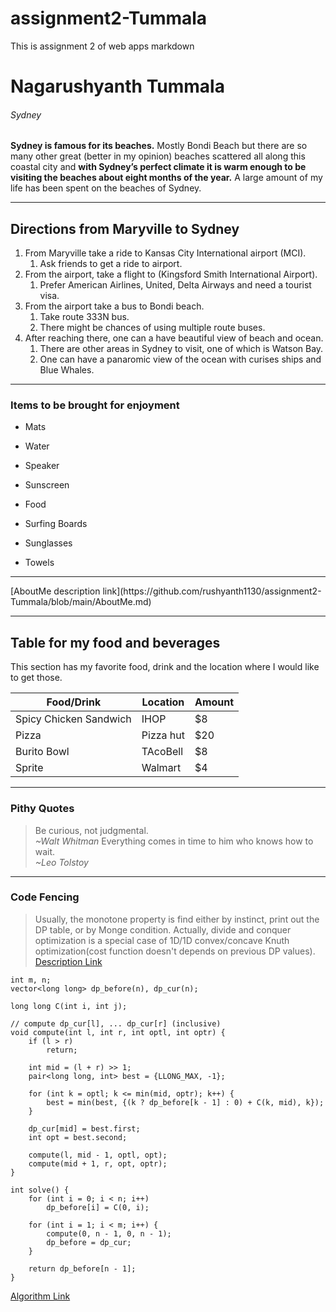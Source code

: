 # assignment2-Tummala
This is assignment 2 of web apps markdown
# Nagarushyanth Tummala 
###### Sydney ######
**Sydney is famous for its beaches.** Mostly Bondi Beach but there are so many other great (better in my opinion) beaches scattered all along this coastal city and **with Sydney’s perfect climate it is warm enough to be visiting the beaches about eight months of the year.** A large amount of my life has been spent on the beaches of Sydney.

*******
## Directions from Maryville to Sydney

1. From Maryville take a ride to Kansas City International airport (MCI).
    1. Ask friends to get a ride to airport.
2. From the airport, take a flight to (Kingsford Smith International Airport).
    1. Prefer American Airlines, United, Delta Airways and need a tourist visa.
3. From the airport take a bus to Bondi beach.
    1. Take route 333N bus.
    2. There might be chances of using multiple route buses.
4. After reaching there, one can a have beautiful view of beach and ocean.
    1. There are other areas in Sydney to visit, one of which is Watson Bay. 
    2. One can have a panaromic view of the ocean with curises ships and Blue Whales. 
*******
### Items to be brought for enjoyment
* Mats
+ Water
- Speaker
* Sunscreen
+ Food
* Surfing Boards
- Sunglasses
* Towels <br />
<hr />
[AboutMe description link](https://github.com/rushyanth1130/assignment2-Tummala/blob/main/AboutMe.md)

<hr />

## Table for my food and beverages ##

This section has my favorite food, drink and the location where I would like to get those.

| Food/Drink             | Location  | Amount |
| ---------------------- | --------- | ------ |
| Spicy Chicken Sandwich | IHOP      | $8     |
| Pizza                  | Pizza hut | $20    |
| Burito Bowl            | TAcoBell  | $8     |
| Sprite                 | Walmart   | $4     |

<hr />

### Pithy Quotes ###
> Be curious, not judgmental.<br />
_~Walt Whitman_
> Everything comes in time to him who knows how to wait. <br />
_~Leo Tolstoy_

<hr />

### Code Fencing ###
> Usually, the monotone property is find either by instinct, print out the DP table, or by Monge condition. 
> Actually, divide and conquer optimization is a special case of 1D/1D convex/concave Knuth optimization(cost function doesn't depends on previous DP values).
[Description Link](https://robert1003.github.io/2020/02/25/dp-opt-divide-and-conquer.html)

```
int m, n;
vector<long long> dp_before(n), dp_cur(n);

long long C(int i, int j);

// compute dp_cur[l], ... dp_cur[r] (inclusive)
void compute(int l, int r, int optl, int optr) {
    if (l > r)
        return;

    int mid = (l + r) >> 1;
    pair<long long, int> best = {LLONG_MAX, -1};

    for (int k = optl; k <= min(mid, optr); k++) {
        best = min(best, {(k ? dp_before[k - 1] : 0) + C(k, mid), k});
    }

    dp_cur[mid] = best.first;
    int opt = best.second;

    compute(l, mid - 1, optl, opt);
    compute(mid + 1, r, opt, optr);
}

int solve() {
    for (int i = 0; i < n; i++)
        dp_before[i] = C(0, i);

    for (int i = 1; i < m; i++) {
        compute(0, n - 1, 0, n - 1);
        dp_before = dp_cur;
    }

    return dp_before[n - 1];
}
```
[Algorithm Link](https://cp-algorithms.com/dynamic_programming/divide-and-conquer-dp.html)
